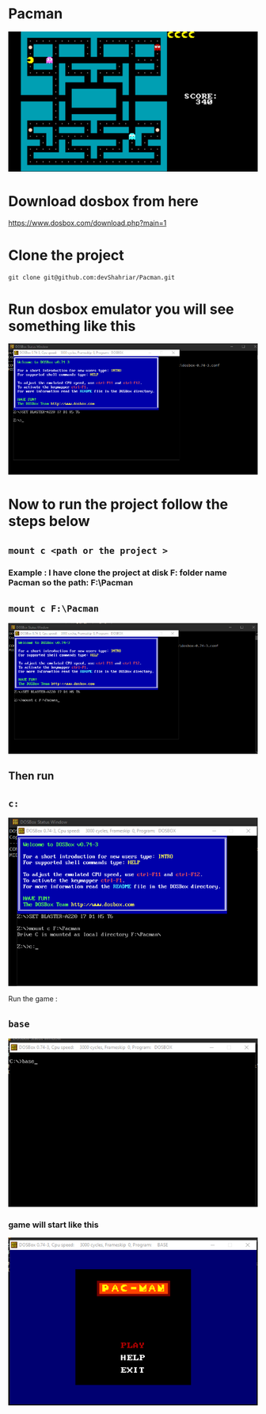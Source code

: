 # Pacman

![](https://github.com/Shahriar-shudip/Pacman/blob/master/Screenshot_1.png?raw=true)



# Download dosbox from here 

https://www.dosbox.com/download.php?main=1

# Clone the project 

``git clone git@github.com:devShahriar/Pacman.git``

# Run dosbox emulator you will see something like this 

![](https://github.com/devShahriar/Pacman/blob/master/start.png?raw=true)


# Now to run the project follow the steps below 

## ``mount c <path or the project >``

### Example : I have clone the project at disk F: folder name Pacman so the path: F:\Pacman

## ``mount c F:\Pacman``

![](https://github.com/devShahriar/Pacman/blob/master/mount.png?raw=true)


## Then run 

## ``c:``

![](https://github.com/devShahriar/Pacman/blob/master/movec.png?raw=true)


Run the game : 

## ``base``

![](https://github.com/devShahriar/Pacman/blob/master/base.png?raw=true)

### game will start like this 

![](https://github.com/devShahriar/Pacman/blob/master/s.png?raw=true)

